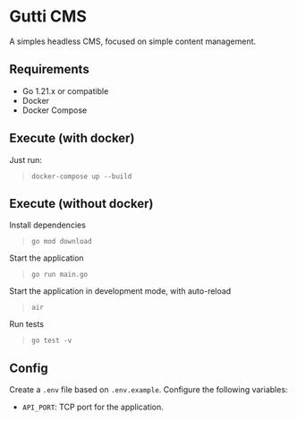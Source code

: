 # Gutti CMS

A simples headless CMS, focused on simple content management.

## Requirements

- Go 1.21.x or compatible
- Docker
- Docker Compose

## Execute (with docker)

Just run:
> `docker-compose up --build`

## Execute (without docker)

Install dependencies
> `go mod download`

Start the application
> `go run main.go`

Start the application in development mode, with auto-reload
> `air`

Run tests
> `go test -v`

## Config

Create a `.env` file based on `.env.example`. Configure the following variables:

- `API_PORT`: TCP port for the application.